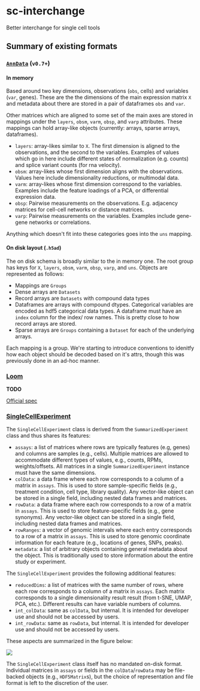 # sc-interchange

Better interchange for single cell tools

## Summary of existing formats

### [`AnnData`](github.com/theislab/anndata) (`v0.7+`)

#### In memory

Based around two key dimensions, observations (`obs`, cells) and variables (`var`, genes). These are the the dimensions of the main expression matrix `X` and metadata about there are stored in a pair of dataframes `obs` and `var`.

Other matrices which are aligned to some set of the main axes are stored in mappings under the `layers`, `obsm`, `varm`, `obsp`, and `varp` attributes. These mappings can hold array-like objects (currently: arrays, sparse arrays, dataframes).

* `layers`: array-likes similar to `X`. The first dimension is aligned to the observations, and the second to the variables. Examples of values which go in here include different states of normalization (e.g. counts) and splice variant counts (for rna velocity).
* `obsm`: array-likes whose first dimension aligns with the observations. Values here include dimensionality reductions, or multimodal data.
* `varm`: array-likes whose first dimension correspond to the variables. Examples include the feature loadings of a PCA, or differential expression data.
* `obsp`: Pairwise measurements on the observations. E.g. adjacency matrices for cell-cell networks or distance matrices.
* `varp`: Pairwise measurements on the variables. Examples include gene-gene networks or correlations.

Anything which doesn't fit into these categories goes into the `uns` mapping.

#### On disk layout (`.h5ad`)

The on disk schema is broadly similar to the in memory one. The root group has keys for `X`, `layers`, `obsm`, `varm`, `obsp`, `varp`, and `uns`. Objects are represented as follows:

* Mappings are `Groups`
* Dense arrays are `Datasets`
* Record arrays are `Datasets` with compound data types
* Dataframes are arrays with compound dtypes. Categorical variables are encoded as hdf5 categorical data types. A dataframe must have an `index` column for the index/ row names. This is pretty close to how record arrays are stored.
* Sparse arrays are `Groups` containing a `Dataset` for each of the underlying arrays.

Each mapping is a group. We're starting to introduce conventions to idenitfy how each object should be decoded based on it's attrs, though this was previously done in an ad-hoc manner.

### [Loom](http://loompy.org)

**TODO**

[Official spec](http://linnarssonlab.org/loompy/format/index.html)

### [SingleCellExperiment](https://bioconductor.org/packages/devel/bioc/html/SingleCellExperiment.html)

The `SingleCellExperiment` class is derived from the `SummarizedExperiment` class and thus shares its features:

* `assays`: a list of matrices where rows are typically features (e.g, genes) and columns are samples (e.g., cells).
Multiple matrices are allowed to accommodate different types of values, e.g., counts, RPMs, weights/offsets.
All matrices in a single `SummarizedExperiment` instance must have the same dimensions.
* `colData`: a data frame where each row corresponds to a column of a matrix in `assays`.
This is used to store sample-specific fields (e.g., treatment condition, cell type, library quality).
Any vector-like object can be stored in a single field, including nested data frames and matrices.
* `rowData`: a data frame where each row corresponds to a row of a matrix in `assays`.
This is used to store feature-specific fields (e.g., gene synonyms).
Any vector-like object can be stored in a single field, including nested data frames and matrices.
* `rowRanges`: a vector of genomic intervals where each entry corresponds to a row of a matrix in `assays`.
This is used to store genomic coordinate information for each feature (e.g., locations of genes, SNPs, peaks).
* `metadata`: a list of arbitrary objects containing general metadata about the object.
This is traditionally used to store information about the entire study or experiment.

The `SingleCellExperiment` provides the following additional features:

* `reducedDims`: a list of matrices with the same number of rows, where each row corresponds to a column of a matrix in `assays`.
Each matrix corresponds to a single dimensionality result result (from t-SNE, UMAP, PCA, etc.).
Different results can have variable numbers of columns.
* `int_colData`: same as `colData`, but internal.
It is intended for developer use and should not be accessed by users.
* `int_rowData`: same as `rowData`, but internal.
It is intended for developer use and should not be accessed by users.

These aspects are summarized in the figure below:

![](https://osca.bioconductor.org/images/SingleCellExperiment.png)

The `SingleCellExperiment` class itself has no mandated on-disk format.
Individual matrices in `assays` or fields in the `colData`/`rowData` may be file-backed objects (e.g., `HDF5Matrix`s),
but the choice of representation and file format is left to the discretion of the user.
